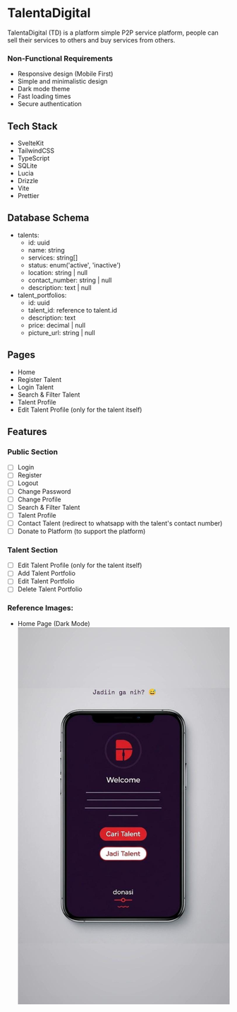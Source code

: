 # TalentaDigital
TalentaDigital (TD) is a platform simple P2P service platform, people can sell their services to others and buy services from others.

### Non-Functional Requirements
- Responsive design (Mobile First)
- Simple and minimalistic design
- Dark mode theme
- Fast loading times
- Secure authentication

## Tech Stack
- SvelteKit
- TailwindCSS
- TypeScript
- SQLite
- Lucia
- Drizzle
- Vite
- Prettier

## Database Schema
- talents:
    - id: uuid
    - name: string
    - services: string[]
    - status: enum('active', 'inactive') 
    - location: string | null
    - contact_number: string | null
    - description: text | null
- talent_portfolios:
    - id: uuid
    - talent_id: reference to talent.id
    - description: text
    - price: decimal | null
    - picture_url: string | null

## Pages
- Home
- Register Talent
- Login Talent
- Search & Filter Talent
- Talent Profile
- Edit Talent Profile (only for the talent itself)

## Features
### Public Section
- [ ] Login
- [ ] Register
- [ ] Logout
- [ ] Change Password
- [ ] Change Profile
- [ ] Search & Filter Talent
- [ ] Talent Profile
- [ ] Contact Talent (redirect to whatsapp with the talent's contact number)
- [ ] Donate to Platform (to support the platform)

### Talent Section
- [ ] Edit Talent Profile (only for the talent itself)
- [ ] Add Talent Portfolio
- [ ] Edit Talent Portfolio
- [ ] Delete Talent Portfolio

### Reference Images:
- Home Page (Dark Mode)
![Home Page](./ref/home.jpeg)